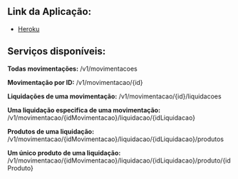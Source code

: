 ## Link da Aplicação:

* [Heroku](https://apirest-challenge.herokuapp.com/v1/movimentacoes)

## Serviços disponíveis:

**Todas movimentações:**
/v1/movimentacoes

**Movimentação por ID:**
/v1/movimentacao/{id}

**Liquidações de uma movimentação:**
/v1/movimentacao/{id}/liquidacoes

**Uma liquidação especifica de uma movimentação:**
/v1/movimentacao/{idMovimentacao}/liquidacao/{idLiquidacao}

**Produtos de uma liquidação:**
/v1/movimentacao/{idMovimentacao}/liquidacao/{idLiquidacao}/produtos

**Um único produto de uma liquidação:**
/v1/movimentacao/{idMovimentacao}/liquidacao/{idLiquidacao}/produto/{idProduto}